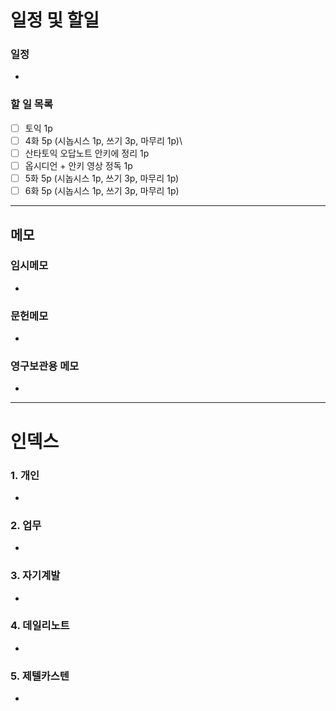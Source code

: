 # 일정 및 할일
### 일정
- 

### 할 일 목록

- [ ] 토익 1p
- [ ] 4화 5p (시놉시스 1p, 쓰기 3p, 마무리 1p)\
- [ ] 산타토익 오답노트 안키에 정리 1p
- [ ] 옵시디언 + 안키 영상 정독 1p
- [ ] 5화 5p (시놉시스 1p, 쓰기 3p, 마무리 1p)
- [ ] 6화 5p (시놉시스 1p, 쓰기 3p, 마무리 1p)
---

## 메모

### 임시메모
- 
### 문헌메모
- 

### 영구보관용 메모
- 

---

# 인덱스
### 1. 개인 
- 
### 2. 업무
- 
### 3. 자기계발
- 
### 4. 데일리노트
- 
### 5. 제텔카스텐
- 